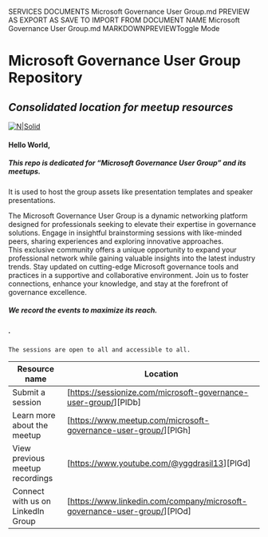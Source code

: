SERVICES
DOCUMENTS
Microsoft Governance User Group.md
PREVIEW AS 
EXPORT AS 
SAVE TO 
IMPORT FROM 
DOCUMENT NAME
Microsoft Governance User Group.md
MARKDOWNPREVIEWToggle Mode
  
<h1 class="code-line" data-line-start=0 data-line-end=1 ><a id="Microsoft_Governance_User_Group_Repository_0"></a>Microsoft Governance User Group Repository</h1>
<h2 class="code-line" data-line-start=1 data-line-end=2 ><a id="_Consolidated_location_for_meetup_resources__1"></a><em>Consolidated location for meetup resources</em></h2>
<p class="has-line-data" data-line-start="3" data-line-end="4"><a href="https://www.meetup.com/microsoft-governance-user-group/"><img src="https://secure.meetupstatic.com/photos/event/8/6/d/2/clean_518554514.webp" alt="N|Solid"></a></p>
<h4 class="code-line" data-line-start=5 data-line-end=6 ><a id="Hello_World_5"></a>Hello World,</h4>
<h5 class="code-line" data-line-start=7 data-line-end=8 ><a id="This_repo_is_dedicated_for_Microsoft_Governance_User_Group_and_its_meetups_7"></a>This repo is dedicated for “Microsoft Governance User Group” and its meetups.</h5>
<p class="has-line-data" data-line-start="8" data-line-end="9">It is used to host the group assets like presentation templates and speaker presentations.</p>
<p class="has-line-data" data-line-start="10" data-line-end="12">The Microsoft Governance User Group is a dynamic networking platform designed for professionals seeking to elevate their expertise in governance solutions. Engage in insightful brainstorming sessions with like-minded peers, sharing experiences and exploring innovative approaches.<br>
This exclusive community offers a unique opportunity to expand your professional network while gaining valuable insights into the latest industry trends. Stay updated on cutting-edge Microsoft governance tools and practices in a supportive and collaborative environment. Join us to foster connections, enhance your knowledge, and stay at the forefront of governance excellence.</p>
<h4 class="code-line" data-line-start=12 data-line-end=13 ><a id="_12"></a></h4>
<h5 class="code-line" data-line-start=13 data-line-end=14 ><a id="We_record_the_events_to_maximize_its_reach_13"></a>We record the events to maximize its reach.</h5>
<h5 class="code-line" data-line-start=14 data-line-end=15 ><a id="_14"></a>.</h5>
<pre><code class="has-line-data" data-line-start="16" data-line-end="18" class="language-sh">The sessions are open to all and accessible to all. 
</code></pre>
<table class="table table-striped table-bordered">
<thead>
<tr>
<th>Resource name</th>
<th>Location</th>
</tr>
</thead>
<tbody>
<tr>
<td>Submit a session</td>
<td>[<a href="https://sessionize.com/microsoft-governance-user-group/">https://sessionize.com/microsoft-governance-user-group/</a>][PlDb]</td>
</tr>
<tr>
<td>Learn more about the meetup</td>
<td>[<a href="https://www.meetup.com/microsoft-governance-user-group/">https://www.meetup.com/microsoft-governance-user-group/</a>][PlGh]</td>
</tr>
<tr>
<td>View previous meetup recordings</td>
<td>[<a href="https://www.youtube.com/@yggdrasil13">https://www.youtube.com/@yggdrasil13</a>][PlGd]</td>
</tr>
<tr>
<td>Connect with us on LinkedIn Group</td>
<td>[<a href="https://www.linkedin.com/company/microsoft-governance-user-group/">https://www.linkedin.com/company/microsoft-governance-user-group/</a>][PlOd]</td>
</tr>
</tbody>
</table>
